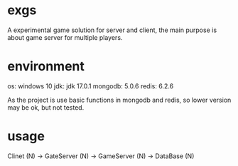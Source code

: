 # exgs

A experimental game solution for server and client, the main purpose is about game server for multiple players.

# environment

os: windows 10
jdk: jdk 17.0.1
mongodb: 5.0.6
redis: 6.2.6

As the project is use basic functions in mongodb and redis, so lower version may be ok, but not tested.

# usage

Clinet (N) -> GateServer (N) -> GameServer (N) -> DataBase (N) 

